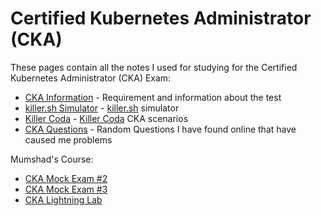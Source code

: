 # Certified Kubernetes Administrator (CKA)

These pages contain all the notes I used for studying for the Certified Kubernetes Administrator (CKA) Exam:

- [CKA Information](./CKA.md) - Requirement and information about the test 
- [killer.sh Simulator](./killer.md) - [killer.sh](https://killer.sh) simulator
- [Killer Coda](./killercoda.md) - [Killer Coda](https://killercoda.com/killer-shell-cka) CKA scenarios
- [CKA Questions](./questions.md) - Random Questions I have found online that have caused me problems

Mumshad's Course:

- [CKA Mock Exam #2](./CKA-MockExam-2.md)
- [CKA Mock Exam #3](./CKA-MockExam-2.md)
- [CKA Lightning Lab](./CKA-LightningLab.md)